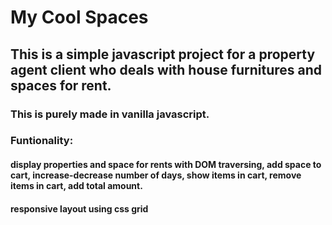 # My Cool Spaces

## This is a simple javascript project for a property agent client who deals with house furnitures and spaces for rent.

### This is purely made in vanilla javascript.

### Funtionality:

#### display properties and space for rents with DOM traversing, add space to cart, increase-decrease number of days, show items in cart, remove items in cart, add total amount.

#### responsive layout using css grid
